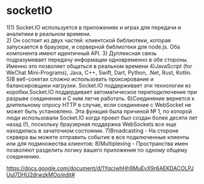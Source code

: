 # socketIO

1)1)	Socket.IO используется в приложениях и играх для передачи и аналитики в реальном времени.<br>
2) Он состоит из двух частей: клиентской библиотеки, которая запускается в браузере, и серверной библиотеки для node.js. Оба компонента имеют идентичный API.
3) Дуплексная связь подразумевает передачу информации одновременно в обе стороны. Именно это позволяет общаться в реальном времени 
4)JavaScript (for WeChat Mini-Programs), Java, C++, Swift, Dart, Python, .Net, Rust, Kotlin.
5)В веб-сокетах сложно использовать проксирование и балансировщики нагрузки. Socket.IO поддерживает эти технологии из коробки.Socket.IO поддердивает автоматическое переподключение при разрыве соединения и С ним легче работать.
6)Соединение вернется к длительному опросу HTTP в случае, если соединение с WebSocket не может быть установлено.
Эта функция была причиной № 1, по которой люди использовали Socket.IO когда проект был создан более десяти лет назад (!), поскольку браузерная поддержка WebSockets все еще находилась в зачаточном состоянии.
7)Broadcasting - На стороне сервера вы можете отправить событие в все подключенные клиенты или для подмножества клиентов:
8)Multiplexing - Пространства имен позволяют разделить логику вашего приложения по одному общему соединению.

https://docs.google.com/document/d/1YqciwhHh9MuEvX9r6AEKDACOLPJUul7DHU2drwzkMOo/edit#
